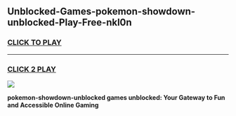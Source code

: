 
## Unblocked-Games-pokemon-showdown-unblocked-Play-Free-nkl0n
<h3>
<a href="https://premium76.site?title=pokemon-showdown-unblocked&ref=23A">CLICK TO PLAY</a></h3>
<hr>

<h3>
<a href="https://premium76.site?title=pokemon-showdown-unblocked&ref=23A">CLICK 2 PLAY</a>
  
</h3>

<a href="https://premium76.site?title=pokemon-showdown-unblocked&ref=23A"><img src="https://clearcache.store/games.png"></a>


**pokemon-showdown-unblocked games unblocked: Your Gateway to Fun and Accessible Online Gaming**
